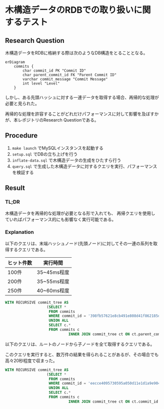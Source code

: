 # 木構造データのRDBでの取り扱いに関するテスト

## Research Question

木構造データをRDBに格納する際は次のようなDB構造をとることとなる。

```mermaid
erDiagram
    commits {
        char commit_id PK "Commit ID"
        char parent_commit_id FK "Parent Commit ID"
        varchar commit_message "Commit Message"
        int level "Level"
    }
```

しかし、ある先頭ハッシュに対する一連データを取得する場合、再帰的な処理が必要と見られた。

再帰的な処理を許容することがどれだけパフォーマンスに対して影響を及ぼすかが、本レポジトリのResearch Questionである。

## Procedure

1. `make launch` でMySQLインスタンスを起動する
2. `setup.sql` でDBの立ち上げを行う
3. `inflate-data.sql` で木構造データの生成をひたすら行う
4. `query.sql` で生成した木構造データに対するクエリを実行、パフォーマンスを検証する

## Result

### TL;DR

木構造データを再帰的な処理が必要となる形で入れても、
再帰クエリを使用していればパフォーマンス的にも影響なく実行可能である。

### Explanation

以下のクエリは、末端ハッシュノード(先頭ノード)に対してその一連の系列を取得するクエリである。

| ヒット件数 | 実行時間       |
|-------|------------|
| 100件  | 35\~45ms程度 |
| 200件  | 35\~55ms程度 |
| 250件  | 40\~60ms程度 |

```SQL
WITH RECURSIVE commit_tree AS
                   (SELECT *
                    FROM commits
                    WHERE commit_id = '398fb57621e8cb491e808d41f862185df346d1f3'
                    UNION ALL
                    SELECT c.*
                    FROM commits c
                             INNER JOIN commit_tree ct ON ct.parent_commit_id = c.commit_id)
```

以下のクエリは、ルートのノードから子ノードを全て取得するクエリである。

このクエリを実行すると、数万件の結果を得られることがあるが、その場合でも高々20秒程度で収まった。

```SQL
WITH RECURSIVE commit_tree AS
                   (SELECT *
                    FROM commits
                    WHERE commit_id = 'eecce4095730595a050d11e1d1a9e904fd72a59f'
                    UNION ALL
                    SELECT c.*
                    FROM commits c
                             INNER JOIN commit_tree ct ON ct.commit_id = c.parent_commit_id)
```

